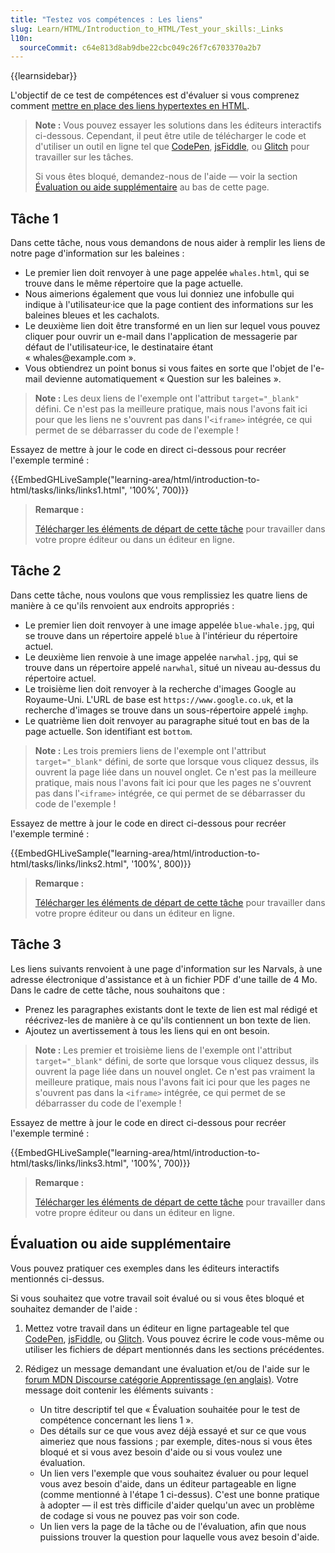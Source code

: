 ```yaml
---
title: "Testez vos compétences : Les liens"
slug: Learn/HTML/Introduction_to_HTML/Test_your_skills:_Links
l10n:
  sourceCommit: c64e813d8ab9dbe22cbc049c26f7c6703370a2b7
---
```


{{learnsidebar}}

L'objectif de ce test de compétences est d'évaluer si vous comprenez comment [mettre en place des liens hypertextes en HTML](/fr/docs/Learn/HTML/Introduction_to_HTML/Creating_hyperlinks).

> **Note :** Vous pouvez essayer les solutions dans les éditeurs interactifs ci-dessous. Cependant, il peut être utile de télécharger le code et d'utiliser un outil en ligne tel que [CodePen](https://codepen.io/), [jsFiddle](https://jsfiddle.net/), ou [Glitch](https://glitch.com/) pour travailler sur les tâches.
>
> Si vous êtes bloqué, demandez-nous de l'aide — voir la section [Évaluation ou aide supplémentaire](#évaluation_ou_aide_supplémentaire) au bas de cette page.

## Tâche 1

Dans cette tâche, nous vous demandons de nous aider à remplir les liens de notre page d'information sur les baleines&nbsp;:

- Le premier lien doit renvoyer à une page appelée `whales.html`, qui se trouve dans le même répertoire que la page actuelle.
- Nous aimerions également que vous lui donniez une infobulle qui indique à l'utilisateur·ice que la page contient des informations sur les baleines bleues et les cachalots.
- Le deuxième lien doit être transformé en un lien sur lequel vous pouvez cliquer pour ouvrir un e-mail dans l'application de messagerie par défaut de l'utilisateur·ice, le destinataire étant «&nbsp;whales\@example.com&nbsp;».
- Vous obtiendrez un point bonus si vous faites en sorte que l'objet de l'e-mail devienne automatiquement «&nbsp;Question sur les baleines&nbsp;».

> **Note :** Les deux liens de l'exemple ont l'attribut `target="_blank"` défini. Ce n'est pas la meilleure pratique, mais nous l'avons fait ici pour que les liens ne s'ouvrent pas dans l'`<iframe>` intégrée, ce qui permet de se débarrasser du code de l'exemple&nbsp;!

Essayez de mettre à jour le code en direct ci-dessous pour recréer l'exemple terminé&nbsp;:

{{EmbedGHLiveSample("learning-area/html/introduction-to-html/tasks/links/links1.html", '100%', 700)}}

> **Remarque :**
>
> [Télécharger les éléments de départ de cette tâche](https://github.com/mdn/learning-area/blob/main/html/introduction-to-html/tasks/links/links1-download.html) pour travailler dans votre propre éditeur ou dans un éditeur en ligne.

## Tâche 2

Dans cette tâche, nous voulons que vous remplissiez les quatre liens de manière à ce qu'ils renvoient aux endroits appropriés&nbsp;:

- Le premier lien doit renvoyer à une image appelée `blue-whale.jpg`, qui se trouve dans un répertoire appelé `blue` à l'intérieur du répertoire actuel.
- Le deuxième lien renvoie à une image appelée `narwhal.jpg`, qui se trouve dans un répertoire appelé `narwhal`, situé un niveau au-dessus du répertoire actuel.
- Le troisième lien doit renvoyer à la recherche d'images Google au Royaume-Uni. L'URL de base est `https://www.google.co.uk`, et la recherche d'images se trouve dans un sous-répertoire appelé `imghp`.
- Le quatrième lien doit renvoyer au paragraphe situé tout en bas de la page actuelle. Son identifiant est `bottom`.

> **Note :** Les trois premiers liens de l'exemple ont l'attribut `target="_blank"` défini, de sorte que lorsque vous cliquez dessus, ils ouvrent la page liée dans un nouvel onglet. Ce n'est pas la meilleure pratique, mais nous l'avons fait ici pour que les pages ne s'ouvrent pas dans l'`<iframe>` intégrée, ce qui permet de se débarrasser du code de l'exemple !

Essayez de mettre à jour le code en direct ci-dessous pour recréer l'exemple terminé&nbsp;:

{{EmbedGHLiveSample("learning-area/html/introduction-to-html/tasks/links/links2.html", '100%', 800)}}

> **Remarque :**
>
> [Télécharger les éléments de départ de cette tâche](https://github.com/mdn/learning-area/blob/main/html/introduction-to-html/tasks/links/links2-download.html) pour travailler dans votre propre éditeur ou dans un éditeur en ligne.

## Tâche 3

Les liens suivants renvoient à une page d'information sur les Narvals, à une adresse électronique d'assistance et à un fichier PDF d'une taille de 4 Mo. Dans le cadre de cette tâche, nous souhaitons que&nbsp;:

- Prenez les paragraphes existants dont le texte de lien est mal rédigé et réécrivez-les de manière à ce qu'ils contiennent un bon texte de lien.
- Ajoutez un avertissement à tous les liens qui en ont besoin.

> **Note :** Les premier et troisième liens de l'exemple ont l'attribut `target="_blank"` défini, de sorte que lorsque vous cliquez dessus, ils ouvrent la page liée dans un nouvel onglet. Ce n'est pas vraiment la meilleure pratique, mais nous l'avons fait ici pour que les pages ne s'ouvrent pas dans la `<iframe>` intégrée, ce qui permet de se débarrasser du code de l'exemple !

Essayez de mettre à jour le code en direct ci-dessous pour recréer l'exemple terminé&nbsp;:

{{EmbedGHLiveSample("learning-area/html/introduction-to-html/tasks/links/links3.html", '100%', 700)}}

> **Remarque :**
>
> [Télécharger les éléments de départ de cette tâche](https://github.com/mdn/learning-area/blob/main/html/introduction-to-html/tasks/links/links3-download.html) pour travailler dans votre propre éditeur ou dans un éditeur en ligne.

## Évaluation ou aide supplémentaire

Vous pouvez pratiquer ces exemples dans les éditeurs interactifs mentionnés ci-dessus.

Si vous souhaitez que votre travail soit évalué ou si vous êtes bloqué et souhaitez demander de l'aide&nbsp;:

1. Mettez votre travail dans un éditeur en ligne partageable tel que [CodePen](https://codepen.io/), [jsFiddle](https://jsfiddle.net/), ou [Glitch](https://glitch.com/). Vous pouvez écrire le code vous-même ou utiliser les fichiers de départ mentionnés dans les sections précédentes.
2. Rédigez un message demandant une évaluation et/ou de l'aide sur le [forum MDN Discourse catégorie Apprentissage (en anglais)](https://discourse.mozilla.org/c/mdn/learn/250). Votre message doit contenir les éléments suivants&nbsp;:

   - Un titre descriptif tel que «&nbsp;Évaluation souhaitée pour le test de compétence concernant les liens 1&nbsp;».
   - Des détails sur ce que vous avez déjà essayé et sur ce que vous aimeriez que nous fassions&nbsp;; par exemple, dites-nous si vous êtes bloqué et si vous avez besoin d'aide ou si vous voulez une évaluation.
   - Un lien vers l'exemple que vous souhaitez évaluer ou pour lequel vous avez besoin d'aide, dans un éditeur partageable en ligne (comme mentionné à l'étape 1 ci-dessus). C'est une bonne pratique à adopter — il est très difficile d'aider quelqu'un avec un problème de codage si vous ne pouvez pas voir son code.
   - Un lien vers la page de la tâche ou de l'évaluation, afin que nous puissions trouver la question pour laquelle vous avez besoin d'aide.
